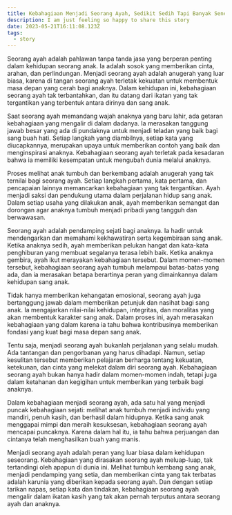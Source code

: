 ```yaml
---
title: Kebahagiaan Menjadi Seorang Ayah, Sedikit Sedih Tapi Banyak Senengnya!
description: I am just feeling so happy to share this story
date: 2023-05-21T16:11:08.123Z
tags:
  - story
---
```


Seorang ayah adalah pahlawan tanpa tanda jasa yang berperan penting dalam kehidupan seorang anak. Ia adalah sosok yang memberikan cinta, arahan, dan perlindungan. Menjadi seorang ayah adalah anugerah yang luar biasa, karena di tangan seorang ayah terletak kekuatan untuk membentuk masa depan yang cerah bagi anaknya. Dalam kehidupan ini, kebahagiaan seorang ayah tak terbantahkan, dan itu datang dari ikatan yang tak tergantikan yang terbentuk antara dirinya dan sang anak.

Saat seorang ayah memandang wajah anaknya yang baru lahir, ada getaran kebahagiaan yang mengalir di dalam dadanya. Ia merasakan tanggung jawab besar yang ada di pundaknya untuk menjadi teladan yang baik bagi sang buah hati. Setiap langkah yang diambilnya, setiap kata yang diucapkannya, merupakan upaya untuk memberikan contoh yang baik dan menginspirasi anaknya. Kebahagiaan seorang ayah terletak pada kesadaran bahwa ia memiliki kesempatan untuk mengubah dunia melalui anaknya.

Proses melihat anak tumbuh dan berkembang adalah anugerah yang tak ternilai bagi seorang ayah. Setiap langkah pertama, kata pertama, dan pencapaian lainnya memancarkan kebahagiaan yang tak tergantikan. Ayah menjadi saksi dan pendukung utama dalam perjalanan hidup sang anak. Dalam setiap usaha yang dilakukan anak, ayah memberikan semangat dan dorongan agar anaknya tumbuh menjadi pribadi yang tangguh dan berwawasan.

Seorang ayah adalah pendamping sejati bagi anaknya. Ia hadir untuk mendengarkan dan memahami kekhawatiran serta kegembiraan sang anak. Ketika anaknya sedih, ayah memberikan pelukan hangat dan kata-kata penghiburan yang membuat segalanya terasa lebih baik. Ketika anaknya gembira, ayah ikut merayakan kebahagiaan tersebut. Dalam momen-momen tersebut, kebahagiaan seorang ayah tumbuh melampaui batas-batas yang ada, dan ia merasakan betapa berartinya peran yang dimainkannya dalam kehidupan sang anak.

Tidak hanya memberikan kehangatan emosional, seorang ayah juga bertanggung jawab dalam memberikan petunjuk dan nasihat bagi sang anak. Ia mengajarkan nilai-nilai kehidupan, integritas, dan moralitas yang akan membentuk karakter sang anak. Dalam proses ini, ayah merasakan kebahagiaan yang dalam karena ia tahu bahwa kontribusinya memberikan fondasi yang kuat bagi masa depan sang anak.

Tentu saja, menjadi seorang ayah bukanlah perjalanan yang selalu mudah. Ada tantangan dan pengorbanan yang harus dihadapi. Namun, setiap kesulitan tersebut memberikan pelajaran berharga tentang kekuatan, ketekunan, dan cinta yang melekat dalam diri seorang ayah. Kebahagiaan seorang ayah bukan hanya hadir dalam momen-momen indah, tetapi juga dalam ketahanan dan kegigihan untuk memberikan yang terbaik bagi anaknya.

Dalam kebahagiaan menjadi seorang ayah, ada satu hal yang menjadi puncak kebahagiaan sejati: melihat anak tumbuh menjadi individu yang mandiri, penuh kasih, dan berhasil dalam hidupnya. Ketika sang anak menggapai mimpi dan meraih kesuksesan, kebahagiaan seorang ayah mencapai puncaknya. Karena dalam hal itu, ia tahu bahwa perjuangan dan cintanya telah menghasilkan buah yang manis.

Menjadi seorang ayah adalah peran yang luar biasa dalam kehidupan seseorang. Kebahagiaan yang dirasakan seorang ayah meluap-luap, tak tertandingi oleh apapun di dunia ini. Melihat tumbuh kembang sang anak, menjadi pendamping yang setia, dan memberikan cinta yang tak terbatas adalah karunia yang diberikan kepada seorang ayah. Dan dengan setiap tarikan napas, setiap kata dan tindakan, kebahagiaan seorang ayah mengalir dalam ikatan kasih yang tak akan pernah terputus antara seorang ayah dan anaknya.
